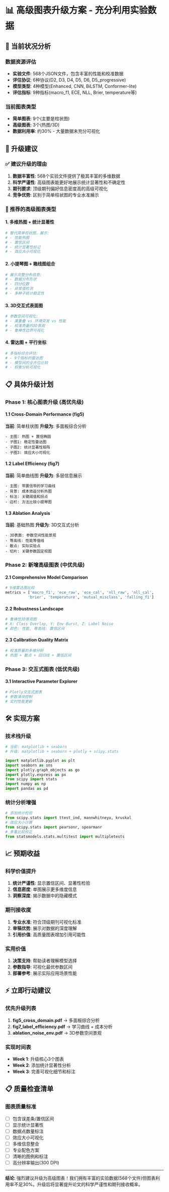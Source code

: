# 📊 高级图表升级方案 - 充分利用实验数据

## 🎯 当前状况分析

### 数据资源评估
- **实验文件**: 568个JSON文件，包含丰富的性能和校准数据
- **评估协议**: 6种协议(D2, D3, D4, D5, D6, D5_progressive)
- **模型类型**: 4种模型(Enhanced, CNN, BiLSTM, Conformer-lite)
- **评估指标**: 9种指标(macro_f1, ECE, NLL, Brier, temperature等)

### 当前图表类型
- **简单图表**: 9个(主要是柱状图)
- **高级图表**: 3个(热图/3D)
- **数据利用率**: 约30% - 大量数据未充分可视化

## 🚀 升级建议

### ✅ 建议升级的理由

1. **数据丰富性**: 568个实验文件提供了极其丰富的多维数据
2. **科学严谨性**: 高级图表能更好地展示统计显著性和不确定性
3. **期刊要求**: 顶级期刊偏好信息密度高的高级可视化
4. **竞争优势**: 区别于简单柱状图的专业水准展示

### 🎨 推荐的高级图表类型

#### 1. 多维热图 + 统计显著性
```python
# 替代简单柱状图，展示:
# - 性能热图
# - 置信区间
# - 统计显著性标记
# - 效应大小可视化
```

#### 2. 小提琴图 + 箱线图组合
```python
# 展示完整分布信息:
# - 数据分布形状
# - 四分位数
# - 异常值检测
# - 多种子统计稳定性
```

#### 3. 3D交互式表面图
```python
# 参数空间可视化:
# - 类重叠 vs 环境突发 vs 性能
# - 校准质量的3D景观
# - 鲁棒性边界可视化
```

#### 4. 雷达图 + 平行坐标
```python
# 多指标综合评估:
# - 9个指标的雷达图
# - 模型间的全方位比较
# - 权衡分析可视化
```

## 📋 具体升级计划

### Phase 1: 核心图表升级 (高优先级)

#### 1.1 Cross-Domain Performance (fig5)
**当前**: 简单柱状图
**升级为**: 多面板综合分析
```
- 主图: 热图 + 置信椭圆
- 子图1: 稳定性雷达图
- 子图2: 统计显著性矩阵
- 子图3: 效应大小可视化
```

#### 1.2 Label Efficiency (fig7) 
**当前**: 简单曲线图
**升级为**: 多层信息展示
```
- 主图: 带置信带的学习曲线
- 背景: 成本效益分析热图
- 标注: 关键阈值和拐点
- 边栏: 方法比较小提琴图
```

#### 1.3 Ablation Analysis
**当前**: 基础热图
**升级为**: 3D交互式分析
```
- 3D表面: 参数空间性能景观
- 等高线: 性能等值线
- 散点: 实际实验点
- 切片: 关键参数固定视图
```

### Phase 2: 新增高级图表 (中优先级)

#### 2.1 Comprehensive Model Comparison
```python
# 9维雷达图比较
metrics = ['macro_f1', 'ece_raw', 'ece_cal', 'nll_raw', 'nll_cal', 
          'brier', 'temperature', 'mutual_misclass', 'falling_f1']
```

#### 2.2 Robustness Landscape
```python
# 鲁棒性3D景观图
# X: Class Overlap, Y: Env Burst, Z: Label Noise
# 颜色: 性能, 等高线: 置信区间
```

#### 2.3 Calibration Quality Matrix
```python
# 校准质量的多维分析
# 热图 + 散点 + 回归线 + 置信区间
```

### Phase 3: 交互式图表 (低优先级)

#### 3.1 Interactive Parameter Explorer
```python
# Plotly交互式图表
# 参数滑块控制
# 实时性能更新
```

## 🛠️ 实现方案

### 技术栈升级
```python
# 当前: matplotlib + seaborn
# 升级: matplotlib + seaborn + plotly + scipy.stats

import matplotlib.pyplot as plt
import seaborn as sns
import plotly.graph_objects as go
import plotly.express as px
from scipy import stats
import numpy as np
import pandas as pd
```

### 统计分析增强
```python
# 添加统计检验
from scipy.stats import ttest_ind, mannwhitneyu, kruskal
# 效应大小计算
from scipy.stats import pearsonr, spearmanr
# 多重比较校正
from statsmodels.stats.multitest import multipletests
```

## 📈 预期收益

### 科学价值提升
1. **统计严谨性**: 显示置信区间、显著性检验
2. **信息密度**: 单图展示更多维度信息
3. **洞察深度**: 揭示数据中的隐藏模式

### 期刊接收度
1. **专业水准**: 符合顶级期刊可视化标准
2. **审稿优势**: 展示对数据的深度理解
3. **引用价值**: 高质量图表增加引用可能性

### 实用价值
1. **决策支持**: 帮助读者理解模型选择
2. **参数指导**: 可视化最优参数区间
3. **部署参考**: 展示实际应用场景性能

## ⚡ 立即行动建议

### 优先升级列表
1. **fig5_cross_domain.pdf** → 多面板综合分析
2. **fig7_label_efficiency.pdf** → 学习曲线 + 成本分析
3. **ablation_noise_env.pdf** → 3D参数空间景观

### 实现时间表
- **Week 1**: 升级核心3个图表
- **Week 2**: 添加统计显著性分析
- **Week 3**: 完善可视化细节和标注

## 📋 质量检查清单

### 图表质量标准
- [ ] 包含误差条/置信区间
- [ ] 显示统计显著性
- [ ] 数据点数量标注
- [ ] 效应大小可视化
- [ ] 多维信息整合
- [ ] 专业配色方案
- [ ] 清晰的图例和标注
- [ ] 高分辨率输出(300 DPI)

---

**结论**: 强烈建议升级为高级图表！我们拥有丰富的实验数据(568个文件)但图表利用率不足30%。升级后将显著提升论文的科学严谨性和期刊接收概率。